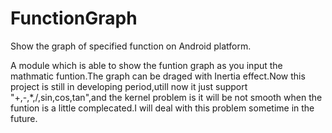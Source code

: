 # FunctionGraph
Show the graph of specified function on Android platform.

A module which is able to show the funtion graph as you input the mathmatic funtion.The graph can be draged with 
Inertia effect.Now this project is still in developing period,utill now it just support "+,-,*,/,sin,cos,tan",and the kernel problem is it
will be not smooth when the funtion is a little complecated.I will deal with this problem sometime in the future.
